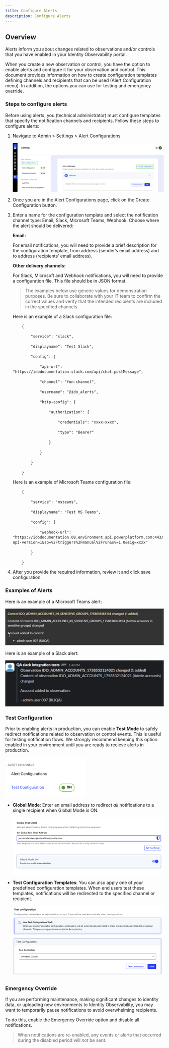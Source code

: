 ```yaml
---
title: Configure Alerts
description: Configure Alerts
---
```


## Overview 
 
Alerts inform you about changes related to observations and/or controls that you have enabled in your Identity Observability portal.  
 
When you create a new observation or control, you have the option to enable alerts and configure it for your observation and control. This document provides information on how to create configuration templates defining channels and recipients that can be used (Alert Configuration menu). In addition, the options you can use for testing and emergency override.  
 
 
### Steps to configure alerts 
 
Before using alerts, you (technical administrator) must configure templates that specify the notification channels and recipients. Follow these steps to configure alerts:  

1. Navigate to Admin > Settings > Alert Configurations.

   ![Image showing Alert configurations](Media/alerts-config.png "Image showing Alert configurations")

 
2. Once you are in the Alert Configurations page, click on the Create Configuration button.  

3. Enter a name for the configuration template and select the notification channel type: Email, Slack, Microsoft Teams, Webhook. Choose where the alert should be delivered: 
 
   **Email:**
   
   For email notifications, you will need to provide a brief description for the configuration template, from address (sender’s email address) and to address (recipients’ email address).  
    
   **Other delivery channels:**
   
    For Slack, Microsoft and Webhook notifications, you will need to provide a configuration file. This file should be in JSON format. 

   > The examples below use generic values for demonstration purposes. Be sure to collaborate with your IT team to confirm the correct values and verify that the intended recipients are included in the specified channels.
    
   Here is an example of a Slack configuration file:  
   
   ```
       { 
   
           "service": "slack", 
   
           "displayname": "Test Slack", 
   
           "config": { 
   
               "api-url": "https://idodocumentation.slack.com/api/chat.postMessage", 
   
               "channel": "fun-channel", 
   
               "username": "@ido_alerts", 
   
               "http-config": { 
   
                   "authorization": { 
   
                       "credentials": "xxxx-xxxx", 
   
                       "type": "Bearer" 
   
                   } 
   
               } 
   
           } 
   
       } 
   ``` 
    
   Here is an example of Microsoft Teams configuration file: 
   
   ```
       { 
   
           "service": "msteams", 
   
           "displayname": "Test MS Teams", 
   
           "config": { 
   
               "webhook-url": "https://idodocumentation.08.environment.api.powerplatform.com:443/powerautomate/automations/direct/workflows/xxxxxx/triggers/manual/paths/invoke/?api-version=1&sp=%2Ftriggers%2Fmanual%2Frun&sv=1.0&sig=xxxx" 
   
           } 
   
       } 
   ```

 
4. After you provide the required information, review it and click save configuration.  
 
### Examples of Alerts 


Here is an example of a Microsoft Teams alert: 

![Image showing MS Teams alert](Media/teams-alert.png "Image showing MS Teams alert")


Here is an example of a Slack alert: 

![Image showing Slack alert](Media/slack-alert.png "Image showing Slack alert")

 
### Test Configuration

Prior to enabling alerts in production, you can enable **Test Mode** to safely redirect notifications related to observation or control events. This is useful for testing notification flows. We strongly recommend keeping this option enabled in your environment until you are ready to recieve alerts in  production.

 ![Image showing Test Configuration](Media/test-config.png "Image showing Test Configuration")


- **Global Mode**: Enter an email address to redirect *all* notifications to a single recipient when Global Mode is ON.  

  ![Image showing Global Test Mode](Media/test-mode.png "Image showing Global Test Mode")


- **Test Configuration Templates**: You can also apply one of your predefined configuration templates. When end users test these templates, notifications will be redirected to the specified channel or recipient.  

  ![Image showing Test Configuration Template](Media/config-mode.png "Image showing Test Configuration Template")


### Emergency Override

If you are performing maintenance, making significant changes to identity data, or uploading new environments to Identity Observability, you may want to temporarily pause notifications to avoid overwhelming recipients.

To do this, enable the Emergency Override option and disable all notifications.  

> When notifications are re-enabled, any events or alerts that occurred during the disabled period will *not* be sent.

 
